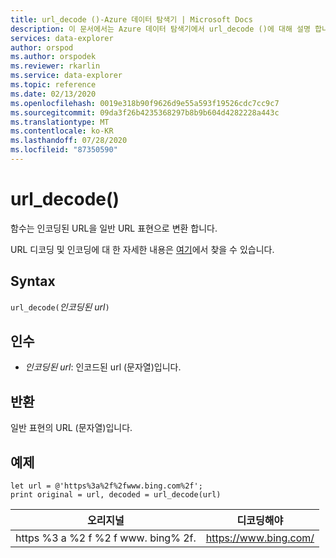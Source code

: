 ```yaml
---
title: url_decode ()-Azure 데이터 탐색기 | Microsoft Docs
description: 이 문서에서는 Azure 데이터 탐색기에서 url_decode ()에 대해 설명 합니다.
services: data-explorer
author: orspod
ms.author: orspodek
ms.reviewer: rkarlin
ms.service: data-explorer
ms.topic: reference
ms.date: 02/13/2020
ms.openlocfilehash: 0019e318b90f9626d9e55a593f19526cdc7cc9c7
ms.sourcegitcommit: 09da3f26b4235368297b8b9b604d4282228a443c
ms.translationtype: MT
ms.contentlocale: ko-KR
ms.lasthandoff: 07/28/2020
ms.locfileid: "87350590"
---
```

# <a name="url_decode"></a>url_decode()

함수는 인코딩된 URL을 일반 URL 표현으로 변환 합니다. 

URL 디코딩 및 인코딩에 대 한 자세한 내용은 [여기](https://en.wikipedia.org/wiki/Percent-encoding)에서 찾을 수 있습니다.

## <a name="syntax"></a>Syntax

`url_decode(`*인코딩된 url*`)`

## <a name="arguments"></a>인수

* *인코딩된 url*: 인코드된 url (문자열)입니다.  

## <a name="returns"></a>반환

일반 표현의 URL (문자열)입니다.

## <a name="examples"></a>예제

```kusto
let url = @'https%3a%2f%2fwww.bing.com%2f';
print original = url, decoded = url_decode(url)
```

|오리지널|디코딩해야|
|---|---|
|https %3 a %2 f %2 f www. bing% 2f.|https://www.bing.com/|



 